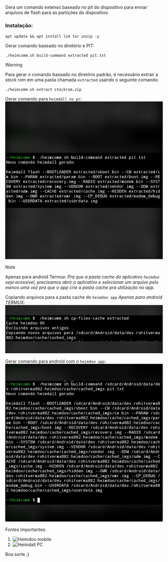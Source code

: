 Gera um comando extenso baseado no pit do dispositivo para enviar arquivos de flash para as partiçôes do dispositivo.



### Instalação:
```
apt update && apt install lz4 tar unzip -y
```

Gerar comando baseado no diretório e PIT:
```
./heimcomm.sh build-command extracted pit.txt
```

> [!WARNING]
Para gerar o comando baseado no diretório padrão, é necessário extrair a stock rom em uma pasta chamada `extracted` usando o seguinte comando:
```
./heimcomm.sh extract stockrom.zip
```

Gerar comando para `heimdall no pc`:
![Heimdall pc](https://github.com/Olliv3r/Heimcomm/blob/main/media/pc.jpg)

> [!NOTE]
Apenas para android Termux: *Pra que a pasta cache do aplicativo `heimdoo` seja acessível, precisamos abrir o aplicativo e selecionar um arquivo pelo menos uma vez pra que o app crie a pasta cache pra utilização no app.*

Copiando arquivos para a pasta cache do `heimdoo app` *Apenas para android TERMUX*:
![Heimdoo app](https://github.com/Olliv3r/Heimcomm/blob/main/media/cp.jpg)

Gerar comando para android com o `heimdoo app`:
![Copiar para cache Heimdoo](https://github.com/Olliv3r/Heimcomm/blob/main/media/android.jpg)

Fontes importantes:
1. ![Heimdoo mobile](https://github.com/RohitVerma882/Heimdoo)
2. ![Heimdall PC](https://github.com/amo13/Heimdall)

Boa sorte ;)
